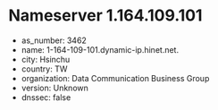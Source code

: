 # Nameserver 1.164.109.101

* as_number: 3462
* name: 1-164-109-101.dynamic-ip.hinet.net.
* city: Hsinchu
* country: TW
* organization: Data Communication Business Group
* version: Unknown
* dnssec: false

